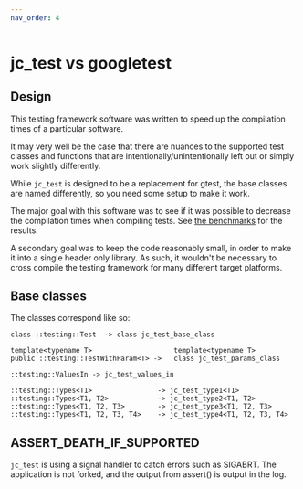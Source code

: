 ```yaml
---
nav_order: 4
---
```


# jc_test vs googletest

## Design

This testing framework software was written to speed up the compilation
times of a particular software.

It may very well be the case that there are nuances to the supported test classes and functions
that are intentionally/unintentionally left out or simply work slightly differently.

While `jc_test` is designed to be a replacement for gtest,
the base classes are named differently, so you need some setup to make it work.

The major goal with this software was to see if it was possible to decrease the compilation
times when compiling tests. See [the benchmarks](./benchmarks.md) for the results.

A secondary goal was to keep the code reasonably small, in order to make it into a single header only library.
As such, it wouldn't be necessary to cross compile the testing framework for many different target platforms.


## Base classes

The classes correspond like so:

    class ::testing::Test  -> class jc_test_base_class

    template<typename T>                    template<typename T>
    public ::testing::TestWithParam<T> ->   class jc_test_params_class

    ::testing::ValuesIn -> jc_test_values_in

    ::testing::Types<T1>                -> jc_test_type1<T1>
    ::testing::Types<T1, T2>            -> jc_test_type2<T1, T2>
    ::testing::Types<T1, T2, T3>        -> jc_test_type3<T1, T2, T3>
    ::testing::Types<T1, T2, T3, T4>    -> jc_test_type4<T1, T2, T3, T4>

## ASSERT_DEATH_IF_SUPPORTED

`jc_test` is using a signal handler to catch errors such as SIGABRT.
The application is not forked, and the output from assert() is output in the log.

